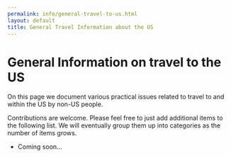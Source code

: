 ```yaml
---
permalink: info/general-travel-to-us.html
layout: default
title: General Travel Information about the US
---
```


# General Information on travel to the US

On this page we document various practical issues related to travel to
and within the US by non-US people.

Contributions are welcome. Please feel free to just add additional items
to the following list. We will eventually group them up into categories
as the number of items grows.

  * Coming soon...

